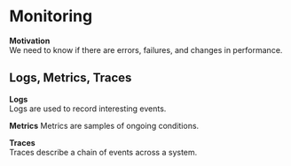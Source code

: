 # Monitoring

**Motivation**  
We need to know if there are errors, failures, and changes in performance. 

## Logs, Metrics, Traces
**Logs**  
Logs are used to record interesting events. 

**Metrics**
Metrics are samples of ongoing conditions. 

**Traces**  
Traces describe a chain of events across a system. 


